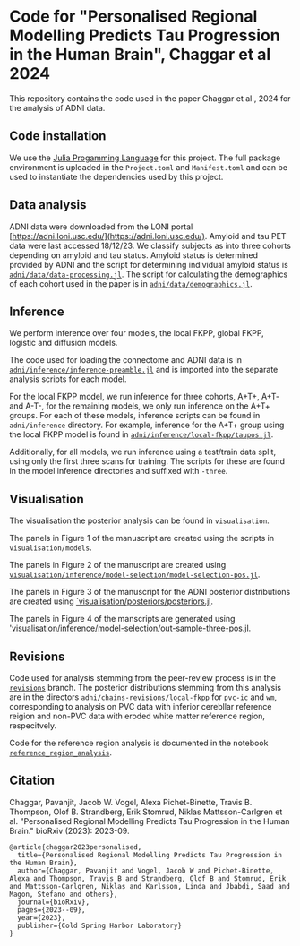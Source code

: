 # Code for "Personalised Regional Modelling Predicts Tau Progression in the Human Brain", Chaggar et al 2024

This repository contains the code used in the paper Chaggar et al., 2024 
for the analysis of ADNI data. 

## Code installation 

We use the [Julia Progamming Language](https://github.com/JuliaLang/julia) 
for this project. The full package environment is uploaded in the `Project.toml` 
and `Manifest.toml` and can be used to instantiate the dependencies used by 
this project.

## Data analysis

ADNI data were downloaded from the LONI portal 
[https://adni.loni.usc.edu/](https://adni.loni.usc.edu/). Amyloid and 
tau PET data were last accessed 18/12/23. We classify subjects as into three 
cohorts depending on amyloid and tau status. Amyloid status is determined provided 
by ADNI and the script for determining individual amyloid status is 
[`adni/data/data-processing.jl`](https://github.com/PavanChaggar/local-fkpp/tree/main/adni/data/data-processing.jl). The script for calculating the demographics
of each cohort used in the paper is in 
[`adni/data/demographics.jl`](https://github.com/PavanChaggar/local-fkpp/tree/main/adni/data/demographics.jl). 

## Inference
 
We perform inference over four models, the local FKPP, global FKPP, logistic 
and diffusion models.

The code used for loading the connectome and ADNI data 
is in [`adni/inference/inference-preamble.jl`](https://github.com/PavanChaggar/local-fkpp/blob/main/adni/inference/inference-preamble.jl) and is imported 
into the separate analysis scripts for each model.

For the local FKPP model, we run inference for three cohorts, 
A+T+, A+T- and A-T-, for the remaining models, we only run inference on the A+T+ groups. 
For each of these models, inference scripts can be found in 
`adni/inference` directory. For example, inference for 
the A+T+ group using the local FKPP model is found in 
[`adni/inference/local-fkpp/taupos.jl`](https://github.com/PavanChaggar/local-fkpp/blob/main/adni/inference/local-fkpp/taupos.jl). 

Additionally, for all models, we run inference using a test/train data split, using only the first three scans for training. The scripts for these are found in the model inference directories and suffixed with `-three`. 

## Visualisation

The visualisation the posterior analysis can be found in `visualisation`. 

The panels in Figure 1 of the manuscript are created using 
the scripts in `visualisation/models`. 

The panels in Figure 2 of the manuscript are created using [`visualisation/inference/model-selection/model-selection-pos.jl`](https://github.com/PavanChaggar/local-fkpp/blob/main/visualisation/inference/model-selection/model-selection-pos.jl). 

The panels in Figure 3 of the manuscript for the ADNI posterior distributions
are created using [`visualisation/posteriors/posteriors.jl](https://github.com/PavanChaggar/local-fkpp/blob/main/visualisation/inference/posteriors/posteriors.jl). 

The panels in Figure 4 of the manscripts are generated using ['visualisation/inference/model-selection/out-sample-three-pos.jl](https://github.com/PavanChaggar/local-fkpp/blob/main/visualisation/inference/model-selection/out-sample-three-pos.jl). 

## Revisions 

Code used for analysis stemming from the peer-review process is in the [`revisions`](https://github.com/PavanChaggar/local-fkpp/tree/revisions) branch. The posterior distributions stemming from this analysis are in the directors `adni/chains-revisions/local-fkpp` for `pvc-ic` and `wm`, corresponding to analysis on PVC data with inferior cerebllar reference reigion and non-PVC data with eroded white matter reference region, respecitvely.

Code for the reference region analysis is documented in the notebook [`reference_region_analysis`](https://github.com/PavanChaggar/local-fkpp/blob/revisions/adni/inference/analysis/notebooks/reference_region_analysis.ipynb).

## Citation

Chaggar, Pavanjit, Jacob W. Vogel, Alexa Pichet-Binette, Travis B. Thompson, Olof B. Strandberg, Erik Stomrud, Niklas Mattsson-Carlgren et al. "Personalised Regional Modelling Predicts Tau Progression in the Human Brain." bioRxiv (2023): 2023-09.

```
@article{chaggar2023personalised,
  title={Personalised Regional Modelling Predicts Tau Progression in the Human Brain},
  author={Chaggar, Pavanjit and Vogel, Jacob W and Pichet-Binette, Alexa and Thompson, Travis B and Strandberg, Olof B and Stomrud, Erik and Mattsson-Carlgren, Niklas and Karlsson, Linda and Jbabdi, Saad and Magon, Stefano and others},
  journal={bioRxiv},
  pages={2023--09},
  year={2023},
  publisher={Cold Spring Harbor Laboratory}
}
```